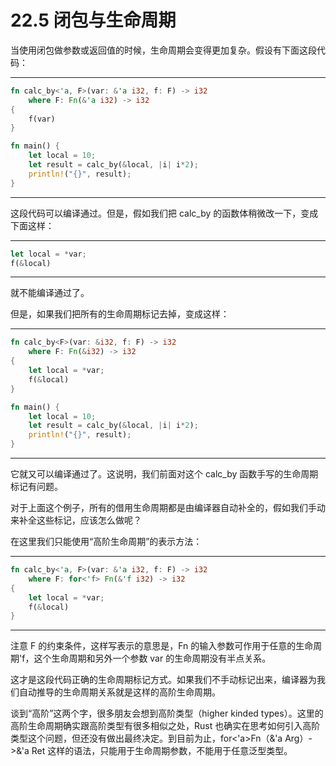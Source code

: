 # 22.5 闭包与生命周期

当使用闭包做参数或返回值的时候，生命周期会变得更加复杂。假设有下面这段代码：

---

```rust
fn calc_by<'a, F>(var: &'a i32, f: F) -> i32
    where F: Fn(&'a i32) -> i32
{
    f(var)
}

fn main() {
    let local = 10;
    let result = calc_by(&local, |i| i*2);
    println!("{}", result);
}
```

---

这段代码可以编译通过。但是，假如我们把 calc\_by 的函数体稍微改一下，变成下面这样：

---

```rust
let local = *var;
f(&local)
```

---

就不能编译通过了。

但是，如果我们把所有的生命周期标记去掉，变成这样：

---

```rust
fn calc_by<F>(var: &i32, f: F) -> i32
    where F: Fn(&i32) -> i32
{
    let local = *var;
    f(&local)
}

fn main() {
    let local = 10;
    let result = calc_by(&local, |i| i*2);
    println!("{}", result);
}
```

---

它就又可以编译通过了。这说明，我们前面对这个 calc\_by 函数手写的生命周期标记有问题。

对于上面这个例子，所有的借用生命周期都是由编译器自动补全的，假如我们手动来补全这些标记，应该怎么做呢？

在这里我们只能使用“高阶生命周期”的表示方法：

---

```rust
fn calc_by<'a, F>(var: &'a i32, f: F) -> i32
    where F: for<'f> Fn(&'f i32) -> i32
{
    let local = *var;
    f(&local)
}
```

---

注意 F 的约束条件，这样写表示的意思是，Fn 的输入参数可作用于任意的生命周期'f，这个生命周期和另外一个参数 var 的生命周期没有半点关系。

这才是这段代码正确的生命周期标记方式。如果我们不手动标记出来，编译器为我们自动推导的生命周期关系就是这样的高阶生命周期。

谈到“高阶”这两个字，很多朋友会想到高阶类型（higher kinded types）。这里的高阶生命周期确实跟高阶类型有很多相似之处，Rust 也确实在思考如何引入高阶类型这个问题，但还没有做出最终决定。到目前为止，for<'a>Fn（&'a Arg）->&'a Ret 这样的语法，只能用于生命周期参数，不能用于任意泛型类型。
